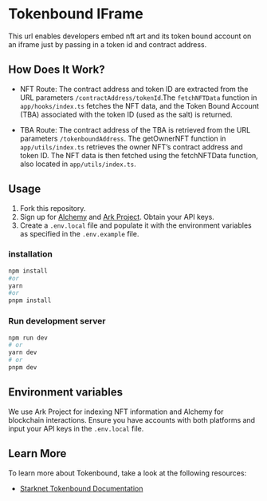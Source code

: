 # Tokenbound IFrame

This url enables developers embed nft art and its token bound account on an iframe just by passing in a token id and contract address.

## How Does It Work?

- NFT Route: The contract address and token ID are extracted from the URL parameters `/contractAddress/tokenId`.The `fetchNFTData` function in `app/hooks/index.ts` fetches the NFT data, and the Token Bound Account (TBA) associated with the token ID (used as the salt) is returned.

- TBA Route: The contract address of the TBA is retrieved from the URL parameters `/tokenboundAddress`. The getOwnerNFT function in `app/utils/index.ts` retrieves the owner NFT’s contract address and token ID. The NFT data is then fetched using the fetchNFTData function, also located in `app/utils/index.ts`.

## Usage

1. Fork this repository.
2. Sign up for [Alchemy](https://www.alchemy.com/) and [Ark Project](https://www.arkproject.dev/). Obtain your API keys.
3. Create a `.env.local` file and populate it with the environment variables as specified in the `.env.example` file.

### installation

```bash
npm install
#or
yarn
#or
pnpm install
```

### Run development server

```bash
npm run dev
# or
yarn dev
# or
pnpm dev
```

## Environment variables

We use Ark Project for indexing NFT information and Alchemy for blockchain interactions. Ensure you have accounts with both platforms and input your API keys in the `.env.local` file.

## Learn More

To learn more about Tokenbound, take a look at the following resources:

- [Starknet Tokenbound Documentation](https://docs.tbaexplorer.com/)
